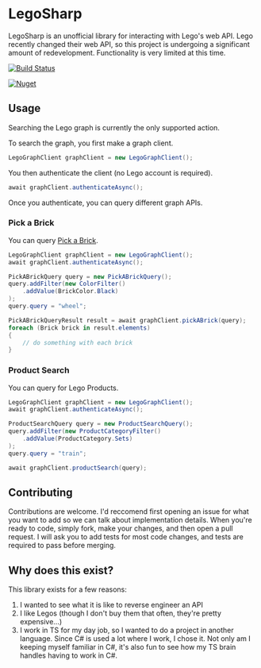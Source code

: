 # LegoSharp

LegoSharp is an unofficial library for interacting with Lego's web API. Lego recently changed their web API, so this project is undergoing a significant amount of redevelopment. Functionality is very limited at this time.

[![Build Status](https://mrayermann.visualstudio.com/LegoSharp/_apis/build/status/rolledback.LegoSharp?branchName=master)](https://mrayermann.visualstudio.com/LegoSharp/_build/latest?definitionId=1&branchName=master)

[![Nuget](https://img.shields.io/nuget/v/LegoSharp)](https://www.nuget.org/packages/LegoSharp/)

## Usage

Searching the Lego graph is currently the only supported action.

To search the graph, you first make a graph client.
```C#
LegoGraphClient graphClient = new LegoGraphClient();
```

You then authenticate the client (no Lego account is required).
```C#
await graphClient.authenticateAsync();
```

Once you authenticate, you can query different graph APIs.

### Pick a Brick

You can query [Pick a Brick](https://www.lego.com/en-us/page/static/pick-a-brick).
```C#
LegoGraphClient graphClient = new LegoGraphClient();
await graphClient.authenticateAsync();

PickABrickQuery query = new PickABrickQuery();
query.addFilter(new ColorFilter()
    .addValue(BrickColor.Black)
);
query.query = "wheel";

PickABrickQueryResult result = await graphClient.pickABrick(query);
foreach (Brick brick in result.elements)
{
    // do something with each brick
}
```

### Product Search

You can query for Lego Products.
```C#
LegoGraphClient graphClient = new LegoGraphClient();
await graphClient.authenticateAsync();

ProductSearchQuery query = new ProductSearchQuery();
query.addFilter(new ProductCategoryFilter()
    .addValue(ProductCategory.Sets)
);
query.query = "train";

await graphClient.productSearch(query);
```

## Contributing

Contributions are welcome. I'd reccomend first opening an issue for what you want to add so we can talk about implementation details. When you're ready to code, simply fork, make your changes, and then open a pull request. I will ask you to add tests for most code changes, and tests are required to pass before merging.

## Why does this exist?

This library exists for a few reasons:
1. I wanted to see what it is like to reverse engineer an API
2. I like Legos (though I don't buy them that often, they're pretty expensive...)
3. I work in TS for my day job, so I wanted to do a project in another language. Since C# is used a lot where I work, I chose it. Not only am I keeping myself familiar in C#, it's also fun to see how my TS brain handles having to work in C#.
